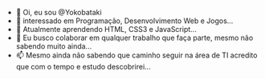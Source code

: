 - 👋 Oi, eu sou @Yokobataki
- 👀 interessado em Programação, Desenvolvimento Web e Jogos...
- 🌱 Atualmente aprendendo HTML, CSS3 e JavaScript...
- 💞️ Eu busco colaborar em qualquer trabalho que faça parte, mesmo não sabendo muito ainda...
- 📫 Mesmo ainda não sabendo que caminho seguir na área de TI acredito que com o tempo e estudo descobrirei...

<!---
Yokobataki/Yokobataki is a ✨ special ✨ repository because its `README.md` (this file) appears on your GitHub profile.
You can click the Preview link to take a look at your changes.
--->
